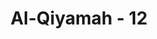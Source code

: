 ---
title: "Al-Qiyamah - 12"
no: 12
arabic_no: ١٢
ayah: اِلٰى رَبِّكَ يَوْمَىِٕذِ ِۨالْمُسْتَقَرُّۗ
translation: "Hanya kepada Tuhanmu tempat kembali pada hari itu."
tafsir: "Kemudian dalam ayat ini diterangkan keadaan yang sebenarnya dan ke mana manusia hendak dikumpulkan. Hanya kepada Allah tempat manusia kembali. Di tempat penuh kesengsaraan atau di tempat penuh nikmat penuh kebahagiaan. Semuanya tergantung kepada kehendak Allah. Dia Penguasa Tunggal di hari itu. Semua manusia kembali kepada Allah tanpa kecuali. Ke sanalah tujuan perjalanan hidup yang terakhir. Allah berfirman:\n\nDan sesungguhnya kepada Tuhanmulah kesudahannya (segala sesuatu). (an-Najm/53: 42)"
---